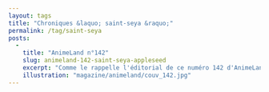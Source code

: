 ```yaml
---
layout: tags
title: "Chroniques &laquo; saint-seya &raquo;"
permalink: /tag/saint-seya
posts:
  -
    title: "AnimeLand n°142"
    slug: animeland-142-saint-seya-appleseed
    excerpt: "Comme le rappelle l'éditorial de ce numéro 142 d'AnimeLand, le magazine spécialiste de l'animation n'est pas uniquement réservé aux productions japonaises, qu'elles soient animées ou pas. Le sommaire est à l'image de cette philosophie :- Dossier Saint Seya : The Lost Canvas Présentation du manga événement publié en France par Kurokawa Première"
    illustration: "magazine/animeland/couv_142.jpg"
---
```


